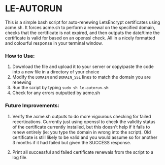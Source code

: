 # LE-AUTORUN
This is a simple bash script for auto-renewing LetsEncrypt certificates using acme.sh. It forces acme.sh to perform a renewal on the specified domain, checks that the certificate is not expired, and then outputs the date/time the certificate is valid for based on an openssl check. All in a nicely formatted and colourful response in your terminal window. 

### How to Use:
1. Download the file and upload it to your server or copy/paste the code into a new file in a directory of your choice
2. Modify the `DOMAIN` and `DOMAIN_SSL` lines to match the domain you are renewing
2. Run the script by typing `sudo sh le-autorun.sh`
3. Check for any errors outputted by acme.sh

### Future Improvements:
1. Verify the acme.sh outputs to do more vigourous checking for failed recertications. Currently just using openssl to check the validity status of the certificate currently installed, but this doesn't help if it fails to renew entirely (ie: you type the domain in wrong into the script). Old certificate is still likely to be valid and you would assume so for another 3 months if it had failed but given the SUCCESS response.

2. Print all successful and failed certificate renewals from the script to a log file.
